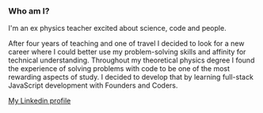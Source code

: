 ### Who am I?
I'm an ex physics teacher excited about science, code and people.

After four years of teaching and one of travel I decided to look for a new career where I could better use my problem-solving skills and affinity for technical understanding. Throughout my theoretical physics degree I found the experience of solving problems with code to be one of the most rewarding aspects of study. I decided to develop that by learning full-stack JavaScript development with Founders and Coders.

<a href='https://www.linkedin.com/in/azizi-adeyemo-588178aa/'>My Linkedin profile</a>
<!--
**Azizi-A/Azizi-A** is a ✨ _special_ ✨ repository because its `README.md` (this file) appears on your GitHub profile.

Here are some ideas to get you started:

- 🔭 I’m currently working on ...
- 🌱 I’m currently learning ...
- 👯 I’m looking to collaborate on ...
- 🤔 I’m looking for help with ...
- 💬 Ask me about ...
- 📫 How to reach me: ...
- 😄 Pronouns: ...
- ⚡ Fun fact: ...
-->
